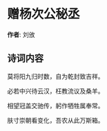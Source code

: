# 赠杨次公秘丞

**作者**: 刘攽

## 诗词内容

莫将阳九归时数，自为乾封致吉祥。

必若中兴待云汉，枉教流议及桑羊。

相望冠盖交驰传，躬作牺牲属奉常。

肤寸崇朝看变化，吾农从此万斯箱。

